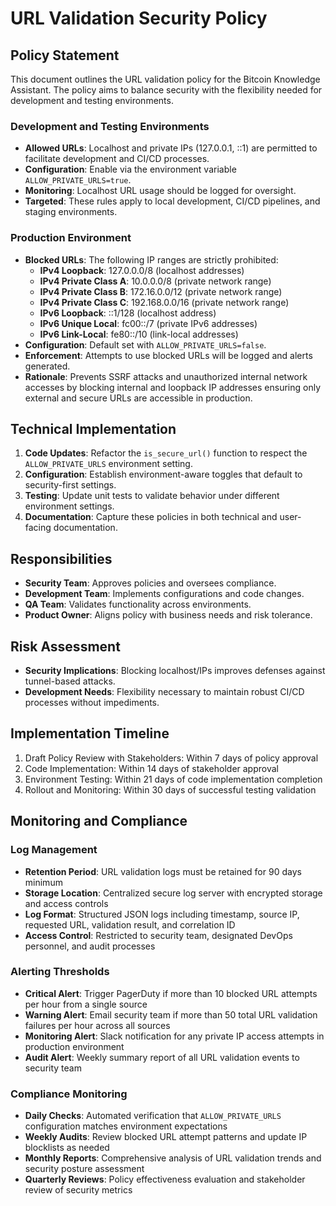 # URL Validation Security Policy

## Policy Statement

This document outlines the URL validation policy for the Bitcoin Knowledge Assistant. The policy aims to balance security with the flexibility needed for development and testing environments.

### Development and Testing Environments
- **Allowed URLs**: Localhost and private IPs (127.0.0.1, ::1) are permitted to facilitate development and CI/CD processes.
- **Configuration**: Enable via the environment variable `ALLOW_PRIVATE_URLS=true`.
- **Monitoring**: Localhost URL usage should be logged for oversight.
- **Targeted**: These rules apply to local development, CI/CD pipelines, and staging environments.

### Production Environment
- **Blocked URLs**: The following IP ranges are strictly prohibited:
  - **IPv4 Loopback**: 127.0.0.0/8 (localhost addresses)
  - **IPv4 Private Class A**: 10.0.0.0/8 (private network range)
  - **IPv4 Private Class B**: 172.16.0.0/12 (private network range)
  - **IPv4 Private Class C**: 192.168.0.0/16 (private network range)
  - **IPv6 Loopback**: ::1/128 (localhost address)
  - **IPv6 Unique Local**: fc00::/7 (private IPv6 addresses)
  - **IPv6 Link-Local**: fe80::/10 (link-local addresses)
- **Configuration**: Default set with `ALLOW_PRIVATE_URLS=false`.
- **Enforcement**: Attempts to use blocked URLs will be logged and alerts generated.
- **Rationale**: Prevents SSRF attacks and unauthorized internal network accesses by blocking internal and loopback IP addresses ensuring only external and secure URLs are accessible in production.

## Technical Implementation

1. **Code Updates**: Refactor the `is_secure_url()` function to respect the `ALLOW_PRIVATE_URLS` environment setting.
2. **Configuration**: Establish environment-aware toggles that default to security-first settings.
3. **Testing**: Update unit tests to validate behavior under different environment settings.
4. **Documentation**: Capture these policies in both technical and user-facing documentation.

## Responsibilities
- **Security Team**: Approves policies and oversees compliance.
- **Development Team**: Implements configurations and code changes.
- **QA Team**: Validates functionality across environments.
- **Product Owner**: Aligns policy with business needs and risk tolerance.

## Risk Assessment
- **Security Implications**: Blocking localhost/IPs improves defenses against tunnel-based attacks.
- **Development Needs**: Flexibility necessary to maintain robust CI/CD processes without impediments.

## Implementation Timeline
1. Draft Policy Review with Stakeholders: Within 7 days of policy approval
2. Code Implementation: Within 14 days of stakeholder approval
3. Environment Testing: Within 21 days of code implementation completion
4. Rollout and Monitoring: Within 30 days of successful testing validation

## Monitoring and Compliance

### Log Management
- **Retention Period**: URL validation logs must be retained for 90 days minimum
- **Storage Location**: Centralized secure log server with encrypted storage and access controls
- **Log Format**: Structured JSON logs including timestamp, source IP, requested URL, validation result, and correlation ID
- **Access Control**: Restricted to security team, designated DevOps personnel, and audit processes

### Alerting Thresholds
- **Critical Alert**: Trigger PagerDuty if more than 10 blocked URL attempts per hour from a single source
- **Warning Alert**: Email security team if more than 50 total URL validation failures per hour across all sources
- **Monitoring Alert**: Slack notification for any private IP access attempts in production environment
- **Audit Alert**: Weekly summary report of all URL validation events to security team

### Compliance Monitoring
- **Daily Checks**: Automated verification that `ALLOW_PRIVATE_URLS` configuration matches environment expectations
- **Weekly Audits**: Review blocked URL attempt patterns and update IP blocklists as needed
- **Monthly Reports**: Comprehensive analysis of URL validation trends and security posture assessment
- **Quarterly Reviews**: Policy effectiveness evaluation and stakeholder review of security metrics

